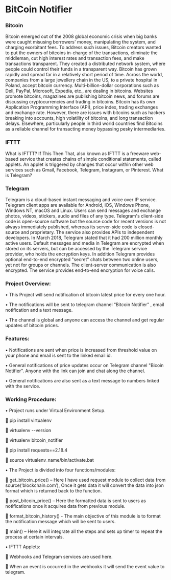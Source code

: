 <h1> BitCoin Notifier </h1>

<h3> Bitcoin  </h3>
Bitcoin emerged out of the 2008 global economic crisis when big banks were caught misusing borrowers' money, manipulating the system, and charging exorbitant fees. To address such issues, Bitcoin creators wanted to put the owners of bitcoins in-charge of the transactions, eliminate the middleman, cut high interest rates and transaction fees, and make transactions transparent. They created a distributed network system, where people could control their funds in a transparent way. Bitcoin has grown rapidly and spread far in a relatively short period of time. Across the world, companies from a large jewellery chain in the US, to a private hospital in Poland, accept bitcoin currency. Multi-billion-dollar corporations such as Dell, PayPal, Microsoft, Expedia, etc., are dealing in bitcoins. Websites promote bitcoins, magazines are publishing bitcoin news, and forums are discussing cryptocurrencies and trading in bitcoins. Bitcoin has its own Application Programming Interface (API), price index, trading exchanges and exchange rate. However, there are issues with bitcoins such as hackers breaking into accounts, high volatility of bitcoins, and long transaction delays. Elsewhere, particularly people in third world countries find Bitcoins as a reliable channel for transacting money bypassing pesky intermediaries.

<h3> IFTTT </h3>
What is IFTTT? If This Then That, also known as IFTTT is a freeware web-based service that creates chains of simple conditional statements, called applets. An applet is triggered by changes that occur within other web services such as Gmail, Facebook, Telegram, Instagram, or Pinterest. What is Telegram?

<h3> Telegram </h3>
Telegram is a cloud-based instant messaging and voice over IP service. Telegram client apps are available for Android, iOS, Windows Phone, Windows NT, macOS and Linux. Users can send messages and exchange photos, videos, stickers, audio and files of any type. Telegram's client-side code is open-source software but the source code for recent versions is not always immediately published, whereas its server-side code is closed-source and proprietary. The service also provides APIs to independent developers. In March 2018, Telegram stated that it had 200 million monthly active users. Default messages and media in Telegram are encrypted when stored on its servers, but can be accessed by the Telegram service provider, who holds the encryption keys. In addition Telegram provides optional end-to-end encrypted "secret" chats between two online users, yet not for groups or channels. The client-server communication is also encrypted. The service provides end-to-end encryption for voice calls.

<h3> Project Overview: </h3>

• This Project will send notification of bitcoin latest price for every one hour. 

• The notifications will be sent to telegram channel “Bitcoin Notifier” , email notification and a text message. 

• The channel is global and anyone can access the channel and get regular updates of bitcoin prices.

<h3> Features: </h3> 

• Notifications are sent when price is increased from threshold value on your phone and email is sent to the linked email id.

• General notifications of price updates occur on Telegram channel "Bicoin Notifier". Anyone with the link can join and chat along the     channel.

• General notifications are also sent as a text message to numbers linked with the service.

<h3> Working Procedure: </h3>

• Project runs under Virtual Environment Setup. 

 pip install virtualenv

 virtualenv --version

 virtualenv bitcoin_notifier

 pip install requests==2.18.4

 source virtualenv_name/bin/activate.bat

• The Project is divided into four functions/modules: 

 get_bitcoin_price() – Here I have used request module to collect data from source(‘blockchain.com’), Once it gets data it will convert the data into json format which is returned back to the function. 

 post_bitcoin_price() – Here the formatted data is sent to users as notifications once it acquires data from previous module. 

 format_bitcoin_history() - The main objective of this module is to format the notification message which will be sent to users.

 main()  – Here it will integrate all the steps and sets up timer to repeat the process at certain intervals.

• IFTTT Applets: 

 Webhooks and Telegram services are used here. 

 When an event is occurred in the webhooks it will send the event value to telegram.
